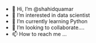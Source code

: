 - 👋 Hi, I’m @shahidquamar
- 👀 I’m interested in data scientist
- 🌱 I’m currently learning Python
- 💞️ I’m looking to collaborate....
- 📫 How to reach me ...

<!---
shahidquamar/shahidquamar is a ✨ special ✨ repository because its `README.md` (this file) appears on your GitHub profile.
You can click the Preview link to take a look at your changes.
--->
